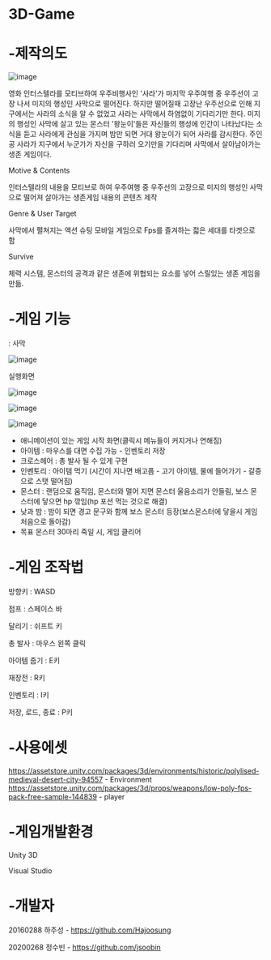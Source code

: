 # 3D-Game

# -제작의도

![image](https://user-images.githubusercontent.com/84570147/121778653-d5794f80-cbd2-11eb-82cc-76ca5038c885.png)

영화 인터스텔라를 모티브하여 우주비행사인 '사라'가 마지막 우주여행 중 우주선이 고장 나서 미지의 행성인 사막으로 떨어진다.
하지만 떨어질때 고장난 우주선으로 인해 지구에서는 사라의 소식을 알 수 없었고 사라는 사막에서 하염없이 기다리기만 한다.
미지의 행성인 사막에 살고 있는 몬스터 '왕눈이'들은 자신들의 행성에 인간이 나타났다는 소식을 듣고 사라에게 관심을 가지며 밤만 되면 거대 왕눈이가 되어 사라를 감시한다.
주인공 사라가 지구에서 누군가가 자신을 구하러 오기만을 기다리며 사막에서 살아남아가는 생존 게임이다.

Motive & Contents

인터스텔라의 내용을 모티브로 하여 우주여행 중 우주선의 고장으로 미지의 행성인 사막으로 떨어져 살아가는 생존게임 내용의 콘텐츠 제작

Genre & User Target

사막에서 펼쳐지는 액션 슈팅 모바일 게임으로 Fps를 즐겨하는 젋은 세대를 타겟으로 함

Survive

체력 시스템, 몬스터의 공격과 같은 생존에 위협되는 요소를 넣어 스릴있는 생존 게임을 만듦.



# -게임 기능

 : 사막

![image](https://user-images.githubusercontent.com/84570147/121779034-a8c63780-cbd4-11eb-9797-689f33874fa9.png)


실행화면

![image](https://user-images.githubusercontent.com/84570147/121779352-29396800-cbd6-11eb-875a-7b87f967dac0.png)

![image](https://user-images.githubusercontent.com/84570147/121782717-f39c7b00-cbe5-11eb-9a3b-798e14150af2.png)

![image](https://user-images.githubusercontent.com/84570147/121782754-1890ee00-cbe6-11eb-9982-e2ca35627a40.png)



- 애니메이션이 있는 게임 시작 화면(클릭시 메뉴들이 커지거나 연해짐)
- 아이템 : 마우스를 대면 수집 가능 - 인벤토리 저장
- 크로스헤어 : 총 발사 될 수 있게 구현
- 인벤토리 : 아이템 먹기 (시간이 지나면 배고픔 - 고기 아이템, 물에 들어가기 - 갈증으로 스탯 떨어짐)
- 몬스터 : 랜덤으로 움직임, 몬스터와 멀어 지면 몬스터 울음소리가 안들림, 보스 몬스터에 닿으면 hp 깎임(hp 포션 먹는 것으로 해결)
- 낮과 밤 : 밤이 되면 경고 문구와 함께 보스 몬스터 등장(보스몬스터에 닿을시 게임 처음으로 돌아감)
- 목표 몬스터 30마리 죽일 시, 게임 클리어

# -게임 조작법

방향키 : WASD

점프 : 스페이스 바

달리기 : 쉬프트 키

총 발사 : 마우스 왼쪽 클릭

아이템 줍기 : E키

재장전 : R키

인벤토리 : I키

저장, 로드, 종료 : P키




# -사용에셋

https://assetstore.unity.com/packages/3d/environments/historic/polylised-medieval-desert-city-94557 - Environment 
https://assetstore.unity.com/packages/3d/props/weapons/low-poly-fps-pack-free-sample-144839 - player


# -게임개발환경

Unity 3D

Visual Studio


# -개발자

20160288 하주성 - https://github.com/Hajoosung

20200268 정수빈 - https://github.com/jsoobin

